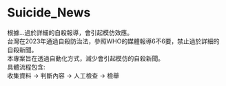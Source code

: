 # Suicide_News
根據...過於詳細的自殺報導，會引起模仿效應。  
台灣在2023年通過自殺防治法，參照WHO的媒體報導6不6要，禁止過於詳細的自殺新聞。  
本專案旨在透過自動化方式，減少會引起模仿的自殺新聞。  
具體流程包含:  
收集資料 -> 判斷內容 -> 人工檢查 -> 檢舉

